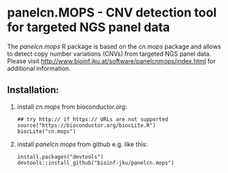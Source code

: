 # panelcn.MOPS - CNV detection tool for targeted NGS panel data

The *panelcn.mops* R package is based on the *cn.mops* package and allows to detect copy number variations (CNVs) from targeted NGS panel data. Please visit http://www.bioinf.jku.at/software/panelcnmops/index.html for additional information.

## Installation:
1. install *cn.mops* from bioconductor.org:
   ```
   ## try http:// if https:// URLs are not supported
   source("https://bioconductor.org/biocLite.R")
   biocLite("cn.mops")
   ```
2. install *panelcn.mops* from github e.g. like this:
   ```
   install.packages("devtools")
   devtools::install_github("bioinf-jku/panelcn.mops")
   ```